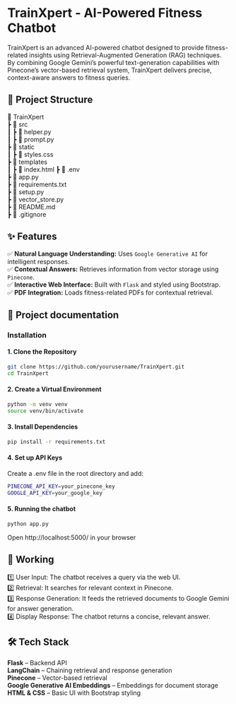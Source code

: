 # TrainXpert - AI-Powered Fitness Chatbot

TrainXpert is an advanced AI-powered chatbot designed to provide fitness-related insights using Retrieval-Augmented Generation (RAG) techniques. By combining Google Gemini’s powerful text-generation capabilities with Pinecone’s vector-based retrieval system, TrainXpert delivers precise, context-aware answers to fitness queries.

## 📂 Project Structure  
📂 TrainXpert  
 ┣ 📂 src  
 ┃ ┣ 📜 helper.py  
 ┃ ┣ 📜 prompt.py  
 ┣ 📂 static  
 ┃ ┣ 📜 styles.css  
 ┣ 📂 templates  
 ┃ ┣ 📜 index.html
 ┣ 📜 .env  
 ┣ 📜 app.py  
 ┣ 📜 requirements.txt  
 ┣ 📜 setup.py  
 ┣ 📜 vector_store.py  
 ┣ 📜 README.md  
 ┣ 📜 .gitignore  

 ## ✨ Features  
✅ **Natural Language Understanding:** Uses `Google Generative AI` for intelligent responses.  
✅ **Contextual Answers:** Retrieves information from vector storage using `Pinecone`.  
✅ **Interactive Web Interface:** Built with `Flask` and styled using Bootstrap.  
✅ **PDF Integration:** Loads fitness-related PDFs for contextual retrieval.  

## 📄 Project documentation  
### Installation
#### 1. Clone the Repository
```bash
git clone https://github.com/yourusername/TrainXpert.git
cd TrainXpert  
```

#### 2. Create a Virtual Environment
```bash
python -m venv venv
source venv/bin/activate
```

#### 3. Install Dependencies
```bash
pip install -r requirements.txt
```

#### 4. Set up API Keys
Create a .env file in the root directory and add:
```bash
PINECONE_API_KEY=your_pinecone_key
GOOGLE_API_KEY=your_google_key
```

#### 5. Running the chatbot
```bash
python app.py
```
Open http://localhost:5000/ in your browser

## 📌 Working
1️⃣ User Input: The chatbot receives a query via the web UI.  
2️⃣ Retrieval: It searches for relevant context in Pinecone.  
3️⃣ Response Generation: It feeds the retrieved documents to Google Gemini for answer generation.  
4️⃣ Display Response: The chatbot returns a concise, relevant answer.

## 🛠️ Tech Stack  
**Flask** – Backend API  
**LangChain** – Chaining retrieval and response generation  
**Pinecone** – Vector-based retrieval  
**Google Generative AI Embeddings** – Embeddings for document storage  
**HTML & CSS** – Basic UI with Bootstrap styling  
